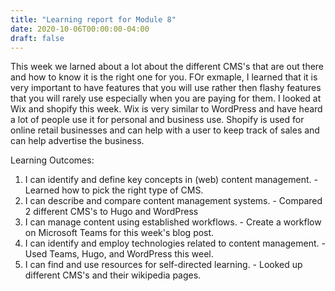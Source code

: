 ```yaml
---
title: "Learning report for Module 8"
date: 2020-10-06T00:00:00-04:00
draft: false
---
```


This week we larned about a lot about the different CMS's that are out there and how to know it is the right one for you. FOr exmaple, I learned that it is very important to have features that you will use rather then flashy features that you will rarely use especially when you are paying for them. I looked at Wix and shopify this week. Wix is very similar to WordPress and have heard a lot of people use it for personal and business use. Shopify is used for online retail businesses and can help with a user to keep track of sales and can help advertise the business.

Learning Outcomes:

1. I can identify and define key concepts in (web) content management. - Learned how to pick the right type of CMS.
2. I can describe and compare content management systems. - Compared 2 different CMS's to Hugo and WordPress
3. I can manage content using established workflows. - Create a workflow on Microsoft Teams for this week's blog post.
4. I can identify and employ technologies related to content management. - Used Teams, Hugo, and WordPress this weel.
5. I can find and use resources for self-directed learning. - Looked up different CMS's and their wikipedia pages.

